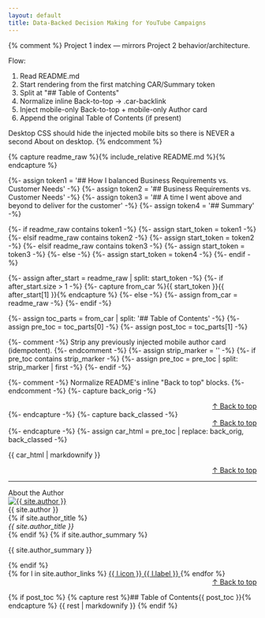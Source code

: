 ```yaml
---
layout: default
title: Data-Backed Decision Making for YouTube Campaigns
---
```


{% comment %}
Project 1 index — mirrors Project 2 behavior/architecture.

Flow:
1) Read README.md
2) Start rendering from the first matching CAR/Summary token
3) Split at "## Table of Contents"
4) Normalize inline Back-to-top → .car-backlink
5) Inject mobile-only Back-to-top + mobile-only Author card
6) Append the original Table of Contents (if present)

Desktop CSS should hide the injected mobile bits so there is NEVER a second About on desktop.
{% endcomment %}

{% capture readme_raw %}{% include_relative README.md %}{% endcapture %}

{%- assign token1 = '## How I balanced Business Requirements vs. Customer Needs' -%}
{%- assign token2 = '## Business Requirements vs. Customer Needs' -%}
{%- assign token3 = '## A time I went above and beyond to deliver for the customer' -%}
{%- assign token4 = '## Summary' -%}

{%- if readme_raw contains token1 -%}
  {%- assign start_token = token1 -%}
{%- elsif readme_raw contains token2 -%}
  {%- assign start_token = token2 -%}
{%- elsif readme_raw contains token3 -%}
  {%- assign start_token = token3 -%}
{%- else -%}
  {%- assign start_token = token4 -%}
{%- endif -%}

{%- assign after_start = readme_raw | split: start_token -%}
{%- if after_start.size > 1 -%}
  {%- capture from_car %}{{ start_token }}{{ after_start[1] }}{% endcapture %}
{%- else -%}
  {%- assign from_car = readme_raw -%}
{%- endif -%}

{%- assign toc_parts = from_car | split: '## Table of Contents' -%}
{%- assign pre_toc = toc_parts[0] -%}
{%- assign post_toc = toc_parts[1] -%}

{%- comment -%} Strip any previously injected mobile author card (idempotent). {%- endcomment -%}
{%- assign strip_marker = '<!-- ===== Mobile-only Author Card injected AFTER the story section ===== -->' -%}
{%- if pre_toc contains strip_marker -%}
  {%- assign pre_toc = pre_toc | split: strip_marker | first -%}
{%- endif -%}

{%- comment -%} Normalize README's inline "Back to top" blocks. {%- endcomment -%}
{%- capture back_orig -%}<div align="right"><a href="#site-top">↑ Back to top</a></div>{%- endcapture -%}
{%- capture back_classed -%}<div class="car-backlink" align="right"><a href="#site-top">↑ Back to top</a></div>{%- endcapture -%}
{%- assign car_html = pre_toc | replace: back_orig, back_classed -%}

{{ car_html | markdownify }}

<!-- Mobile/compact-only: Back to top BETWEEN Summary and About -->
<div class="backlink--injected" align="right"><a href="#site-top">↑ Back to top</a></div>
<hr class="m-divider" />

<!-- ===== Mobile-only Author Card injected AFTER the story section ===== -->
<div class="author-card author-card--mobile">
  <div class="author-card__heading">About the Author</div>

  <a href="{{ site.author_photo }}" target="_blank" rel="noopener">
    <img class="author-card__photo" src="{{ site.author_photo }}" alt="{{ site.author }}">
  </a>

  <div class="author-card__name">{{ site.author }}</div>
  {% if site.author_title %}<div class="author-card__title"><em>{{ site.author_title }}</em></div>{% endif %}
  {% if site.author_summary %}<p class="author-card__summary">{{ site.author_summary }}</p>{% endif %}

  <div class="author-card__links">
    {% for l in site.author_links %}
      <a class="author-card__btn" href="{{ l.url | escape }}" target="_blank" rel="noopener noreferrer">
        {{ l.icon }} {{ l.label }}
      </a>
    {% endfor %}
  </div>
</div>

<!-- Mobile/compact-only: Back to top AFTER About -->
<div class="backlink--after-author" align="right"><a href="#site-top">↑ Back to top</a></div>

{% if post_toc %}
  {% capture rest %}## Table of Contents{{ post_toc }}{% endcapture %}
  {{ rest | markdownify }}
{% endif %}
 
